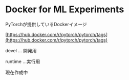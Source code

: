 # Docker for ML Experiments

PyTorchが提供しているDockerイメージ

[https://hub.docker.com/r/pytorch/pytorch/tags](https://hub.docker.com/r/pytorch/pytorch/tags)

devel ... 開発用

runtime ...実行用



現在作成中





